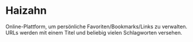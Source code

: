 # Haizahn

Online-Plattform, um persönliche 
Favoriten/Bookmarks/Links zu verwalten. URLs werden mit einem Titel 
und beliebig vielen Schlagworten versehen.
